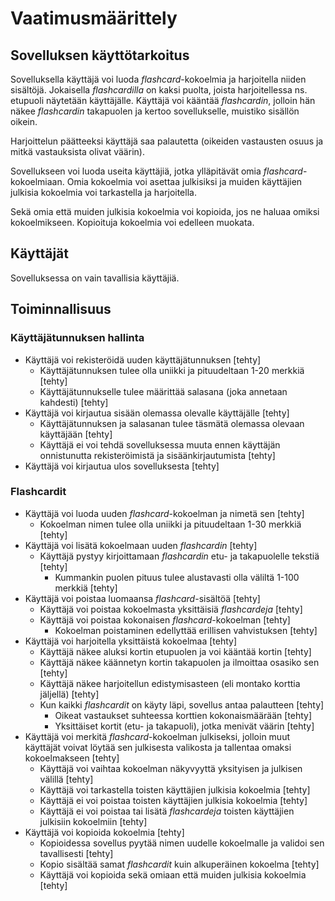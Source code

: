 # Vaatimusmäärittely

## Sovelluksen käyttötarkoitus

Sovelluksella käyttäjä voi luoda *flashcard*-kokoelmia ja harjoitella niiden sisältöjä.
Jokaisella *flashcardilla* on kaksi puolta, joista harjoitellessa ns. etupuoli näytetään käyttäjälle.
Käyttäjä voi kääntää *flashcardin*, jolloin hän näkee *flashcardin* takapuolen ja kertoo sovellukselle, muistiko sisällön oikein.

Harjoittelun päätteeksi käyttäjä saa palautetta (oikeiden vastausten osuus ja mitkä vastauksista olivat väärin).

Sovellukseen voi luoda useita käyttäjiä, jotka ylläpitävät omia *flashcard*-kokoelmiaan. Omia kokoelmia voi asettaa julkisiksi ja muiden käyttäjien julkisia kokoelmia voi tarkastella ja harjoitella.

Sekä omia että muiden julkisia kokoelmia voi kopioida, jos ne haluaa omiksi kokoelmikseen. Kopioituja kokoelmia voi edelleen muokata.

## Käyttäjät

Sovelluksessa on vain tavallisia käyttäjiä.

## Toiminnallisuus

### Käyttäjätunnuksen hallinta

- Käyttäjä voi rekisteröidä uuden käyttäjätunnuksen [tehty]
  - Käyttäjätunnuksen tulee olla uniikki ja pituudeltaan 1-20 merkkiä [tehty]
  - Käyttäjätunnukselle tulee määrittää salasana (joka annetaan kahdesti) [tehty]
- Käyttäjä voi kirjautua sisään olemassa olevalle käyttäjälle [tehty]
  - Käyttäjätunnuksen ja salasanan tulee täsmätä olemassa olevaan käyttäjään [tehty]
  - Käyttäjä ei voi tehdä sovelluksessa muuta ennen käyttäjän onnistunutta rekisteröimistä ja sisäänkirjautumista [tehty]
- Käyttäjä voi kirjautua ulos sovelluksesta [tehty]

### Flashcardit

- Käyttäjä voi luoda uuden *flashcard*-kokoelman ja nimetä sen [tehty]
  - Kokoelman nimen tulee olla uniikki ja pituudeltaan 1-30 merkkiä [tehty]
- Käyttäjä voi lisätä kokoelmaan uuden *flashcardin* [tehty]
   - Käyttäjä pystyy kirjoittamaan *flashcardin* etu- ja takapuolelle tekstiä [tehty]
     - Kummankin puolen pituus tulee alustavasti olla väliltä 1-100 merkkiä [tehty]
- Käyttäjä voi poistaa luomaansa *flashcard*-sisältöä [tehty]
  - Käyttäjä voi poistaa kokoelmasta yksittäisiä *flashcardeja* [tehty]
  - Käyttäjä voi poistaa kokonaisen *flashcard*-kokoelman [tehty]
    - Kokoelman poistaminen edellyttää erillisen vahvistuksen [tehty]
- Käyttäjä voi harjoitella yksittäistä kokoelmaa [tehty]
  - Käyttäjä näkee aluksi kortin etupuolen ja voi kääntää kortin [tehty]
  - Käyttäjä näkee käännetyn kortin takapuolen ja ilmoittaa osasiko sen [tehty]
  - Käyttäjä näkee harjoitellun edistymisasteen (eli montako korttia jäljellä) [tehty]
  - Kun kaikki *flashcardit* on käyty läpi, sovellus antaa palautteen [tehty]
    - Oikeat vastaukset suhteessa korttien kokonaismäärään [tehty]
    - Yksittäiset kortit (etu- ja takapuoli), jotka menivät väärin [tehty]
- Käyttäjä voi merkitä *flashcard*-kokoelman julkiseksi, jolloin muut käyttäjät voivat löytää sen julkisesta valikosta ja tallentaa omaksi kokoelmakseen [tehty]
  - Käyttäjä voi vaihtaa kokoelman näkyvyyttä yksityisen ja julkisen välillä [tehty]
  - Käyttäjä voi tarkastella toisten käyttäjien julkisia kokoelmia [tehty]
  - Käyttäjä ei voi poistaa toisten käyttäjien julkisia kokoelmia [tehty]
  - Käyttäjä ei voi poistaa tai lisätä *flashcardeja* toisten käyttäjien julkisiin kokoelmiin [tehty]
- Käyttäjä voi kopioida kokoelmia [tehty]
  - Kopioidessa sovellus pyytää nimen uudelle kokoelmalle ja validoi sen tavallisesti [tehty]
  - Kopio sisältää samat *flashcardit* kuin alkuperäinen kokoelma [tehty]
  - Käyttäjä voi kopioida sekä omiaan että muiden julkisia kokoelmia [tehty]
